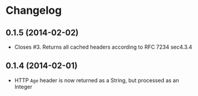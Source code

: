 # Changelog

## 0.1.5 (2014-02-02)

  * Closes #3. Returns all cached headers according to RFC 7234 sec4.3.4

## 0.1.4 (2014-02-01)

  * HTTP `Age` header is now returned as a String, but processed as an Integer
